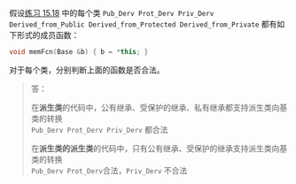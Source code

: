假设[练习 15.18](./quiz_15.18.md) 中的每个类
`Pub_Derv Prot_Derv Priv_Derv Derived_from_Public Derived_from_Protected Derived_from_Private`
都有如下形式的成员函数：

```cpp
void memFcn(Base &b) { b = *this; }
```

对于每个类，分别判断上面的函数是否合法。

> 答：
>
> 在**派生类**的代码中，公有继承、受保护的继承、私有继承都支持派生类向基类的转换  
> `Pub_Derv Prot_Derv Priv_Derv` 都合法
>
> 在**派生类的派生类**的代码中，只有公有继承、受保护的继承支持派生类向基类的转换  
> `Pub_Derv Prot_Derv`合法，`Priv_Derv` 不合法
